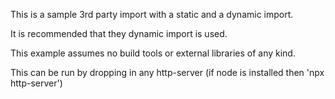 This is a sample 3rd party import with a static and a dynamic import.

It is recommended that they dynamic import is used.

This example assumes no build tools or external libraries of any kind.

This can be run by dropping in any http-server  (if node is installed then 'npx http-server')